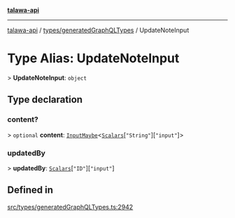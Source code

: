 [**talawa-api**](../../../README.md)

***

[talawa-api](../../../modules.md) / [types/generatedGraphQLTypes](../README.md) / UpdateNoteInput

# Type Alias: UpdateNoteInput

\> **UpdateNoteInput**: `object`

## Type declaration

### content?

\> `optional` **content**: [`InputMaybe`](InputMaybe.md)\<[`Scalars`](Scalars.md)\[`"String"`\]\[`"input"`\]\>

### updatedBy

\> **updatedBy**: [`Scalars`](Scalars.md)\[`"ID"`\]\[`"input"`\]

## Defined in

[src/types/generatedGraphQLTypes.ts:2942](https://github.com/PalisadoesFoundation/talawa-api/blob/4b5c74fd36bcfc2e36f3a06b67d517e865c188be/src/types/generatedGraphQLTypes.ts#L2942)
